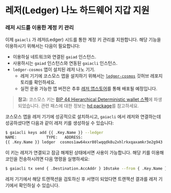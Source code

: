 # 레저(Ledger) 나노 하드웨어 지갑 지원

### 레저 시드를 이용한 계정 키 관리

이제 `gaiacli` 가 레저(Ledger) 시드를 통한 계정 키 관리를 지원합니다. 해당 기능을 이용하시기 위해서는 다음이 필요합니다:

- 이용하실 네트워크와 연결된 `gaiad` 인스턴스.
- 사용하시는 `gaiad` 인스턴스와 연동된 `gaiacli` 인스턴스.
- `ledger-cosmos` 앱이 설치된 레저 나노 기기.
  * 레저 기기에 코스모스 앱을 설치하기 위해서는 [`ledger-cosmos`](https://github.com/cosmos/ledger-cosmos/blob/master/docs/BUILD.md) 깃허브 레포지토리를 확인하세요.
  * 실전 운용 가능한 앱 버전은 추후 [레저 앱스토어](https://www.ledgerwallet.com/apps)를 통해 배포될 예정입니다.
  
> **참고:** 코스모스 키는 [BIP 44 Hierarchical Deterministic wallet 스펙](https://github.com/bitcoin/bips/blob/master/bip-0044.mediawiki)에 파생되었습니다. 관련 패스에 대한 정보는 [hd package](https://github.com/cosmos/cosmos-sdk/blob/develop/crypto/keys/hd/hdpath.go#L30)를 참고하세요.

코스모스 앱을 레저 기기에 성공적으로 설치하시고, `gaiacli` 에서 레저와 연결하는데 성공하셨다면 다음과 같이 레저 키를 생성하실 수 있습니다:

```bash
$ gaiacli keys add {{ .Key.Name }} --ledger
NAME:	          TYPE:	  ADDRESS:						                                  PUBKEY:
{{ .Key.Name }}	ledger	cosmos1aw64xxr80lwqqdk8u2xhlrkxqaxamkr3e2g943	cosmospub1addwnpepqvhs678gh9aqrjc2tg2vezw86csnvgzqq530ujkunt5tkuc7lhjkz5mj629
```

이 키는 레저가 연결되고 잠금 해제된 상태에서면 사용이 가능합니다. 해당 키를 이용해 코인을 전송하시려면 다음 명령을 실행하세요:


```bash
$ gaiacli tx send { .Destination.AccAddr } 10stake --from { .Key.Name } --chain-id=gaia-7000
```

레저 기기에서 해당 트랜잭션을 검토하신 후 서명이 되었다면 트랜잭션 결과를 레저 기기에서 확인하실 수 있습니다.
